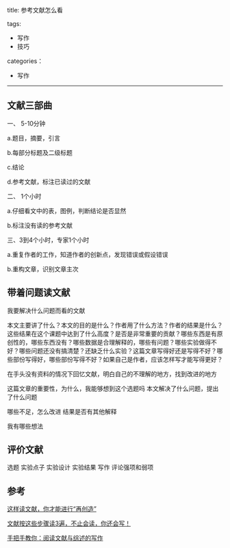 title: 参考文献怎么看

tags: 
- 写作
- 技巧

categories：
- 写作

------
## 文献三部曲
一、
5-10分钟

a.题目，摘要，引言

b.每部分标题及二级标题

c.结论

d.参考文献，标注已读过的文献

二、
1个小时

a.仔细看文中的表，图例，判断结论是否显然

b.标注没有读的参考文献

三、3到4个小时，专家1个小时

a.重复作者的工作，知道作者的创新点，发现错误或假设错误

b.重构文章，识别文章主次


## 带着问题读文献
我要解决什么问题而看的文献

本文主要讲了什么？本文的目的是什么？作者用了什么方法？作者的结果是什么？这些结果在这个课题中达到了什么高度？是否是非常重要的贡献？哪些东西是有原创性的，哪些东西没有？哪些数据是合理解释的，哪些有问题？哪些实验做得不好？哪些问题还没有搞清楚？还缺乏什么实验？这篇文章写得好还是写得不好？哪些部份写得好，哪些部份写得不好？如果自己是作者，应该怎样写才能写得更好？

在手头没有资料的情况下回忆文献，明白自己的不理解的地方，找到改进的地方

这篇文章的重要性，为什么，我能够想到这个选题吗
本文解决了什么问题，提出了什么问题

哪些不足，怎么改进
结果是否有其他解释

我有哪些想法


## 评价文献

选题
实验点子
实验设计
实验结果
写作
评论强项和弱项

## 参考

[这样读文献，你才能进行“再创造”](https://mp.weixin.qq.com/s?__biz=MzA3NTE5MzIzMg==&mid=2654250306&idx=1&sn=0dd84c8cf9611d036e456b3cee9c1b90&chksm=84b44bbdb3c3c2abfbabfc94cec0a84752b7d4ca7a7eec10c908ae1e8485094717f616231beb&mpshare=1&scene=1&srcid=1216PZ1K9fHLgbB52aXTruCV#rd)

[文献按这些步骤读3遍，不止会读，你还会写！](https://mp.weixin.qq.com/s?__biz=MzA3NTE5MzIzMg==&mid=2654249983&idx=1&sn=6282ede5ca2123fddd35a7f2e84d0c13&chksm=84b44d00b3c3c4166fd0dab53a98dd164e336a44945f67a1e8754aede1f924ede0b28ef697e7&mpshare=1&scene=1&srcid=12160yp5b68WoHzVvjlozLz9#rd)

[手把手教你：阅读文献与综述的写作](https://mp.weixin.qq.com/s?__biz=MzA3NTE5MzIzMg==&mid=207695857&idx=3&sn=1ab7dfbd6f1031d89521acc07e5a61a9&mpshare=1&scene=1&srcid=1216j8BBYAzykxUAJMPdISuq#rd)